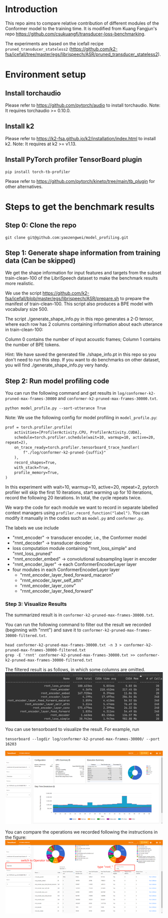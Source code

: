 # Introduction
This repo aims to compare relative contribution of different modules of the Conformer model to the training time. It is modified from Kuang Fangjun's repo https://github.com/csukuangfj/transducer-loss-benchmarking. 

The experiments are based on the icefall recipe `pruned_transducer_stateless2` 
(https://github.com/k2-fsa/icefall/tree/master/egs/librispeech/ASR/pruned_transducer_stateless2).

# Environment setup
## Install torchaudio
Please refer to https://github.com/pytorch/audio to install torchaudio. Note: It requires torchaudio >= 0.10.0.
## Install k2
Please refer to https://k2-fsa.github.io/k2/installation/index.html to install k2. Note: It requires at k2 >= v1.13.
## Install PyTorch profiler TensorBoard plugin
```
pip install torch-tb-profiler
```
Please refer to https://github.com/pytorch/kineto/tree/main/tb_plugin for other alternatives.

# Steps to get the benchmark results
## Step 0: Clone the repo
```
git clone git@github.com:yaozengwei/model_profiling.git
```
## Step 1: Generate shape information from training data (Can be skipped)
We get the shape information for input features and targets from the subset train-clean-100 of the LibriSpeech dataset to make the benchmark results more realistic.

We use the script https://github.com/k2-fsa/icefall/blob/master/egs/librispeech/ASR/prepare.sh to prepare the manifest of train-clean-100. This script also produces a BPE model with vocabulary size 500.

The script ./generate_shape_info.py in this repo generates a 2-D tensor, where each row has 2 columns containing information about each utterance in train-clean-100:

Column 0 contains the number of input acoustic frames; Column 1 contains the number of BPE tokens.

Hint: We have saved the generated file ./shape_info.pt in this repo so you don't need to run this step. If you want to do benchmarks on other dataset, you will find ./generate_shape_info.py very handy.

## Step 2: Run model profiling code

You can run the following command and get results in `log/conformer-k2-pruned-max-frames-30000` and `conformer-k2-pruned-max-frames-30000.txt`.
```
python model_profile.py --sort-utterance True
```

Note: We use the following config for model profiling in `model_profile.py`:
```
prof = torch.profiler.profile(
    activities=[ProfilerActivity.CPU, ProfilerActivity.CUDA],
    schedule=torch.profiler.schedule(wait=10, warmup=10, active=20, repeat=2),
    on_trace_ready=torch.profiler.tensorboard_trace_handler(
        f"./log/conformer-k2-pruned-{suffix}"
    ),
    record_shapes=True,
    with_stack=True,
    profile_memory=True,
)
```
In this experiment with wait=10, warmup=10, active=20, repeat=2, pytorch profiler will skip the first 10 iterations, 
start warming up for 10 iterations, record the following 20 iterations. In total, the cycle repeats twice.

We warp the code for each module we want to record in separate labelled context managers using `profiler.record_function("label")`. 
You can modify it manually in the codes such as `model.py` and `conformer.py`. 

The labels we use include
* "rnnt_encoder" -> transducer encoder, i.e., the Conformer model 
* "rnnt_decoder" -> transducer decoder 
* loss computation module containing "rnnt_loss_simple" and "rnnt_loss_pruned" 
* "rnnt_encoder_embed" -> convolutional subsampling layer in encoder
* "rnnt_encoder_layer" -> each ConformerEncoderLayer layer 
* four modules in each ConformerEncoderLayer layer 
  * "rnnt_encoder_layer_feed_forward_macaron" 
  * "rnnt_encoder_layer_self_attn"
  * "rnnt_encoder_layer_conv"
  * "rnnt_encoder_layer_feed_forward"

### Step 3: Visualize Results

The summarized result is in `conformer-k2-pruned-max-frames-30000.txt`. 

You can run the following command to filter out the result we recorded (beginning with "rnnt") and save it to `conformer-k2-pruned-max-frames-30000-filtered.txt`. 

```
head conformer-k2-pruned-max-frames-30000.txt -n 3 > conformer-k2-pruned-max-frames-30000-filtered.txt 
grep -E 'rnnt' conformer-k2-pruned-max-frames-30000.txt >> conformer-k2-pruned-max-frames-30000-filtered.txt
```

The filtered result is as follows, in which some columns are omitted. 
![image](./record.png)

You can use tensorboard to visualize the result. For example, run
```
tensorboard --logdir log/conformer-k2-pruned-max-frames-30000/ --port 16203 
```
![image](./tensorboard_1.png)

You can compare the operations we recorded following the instructions in the figure:
![image](./tensorboard_2.png)
